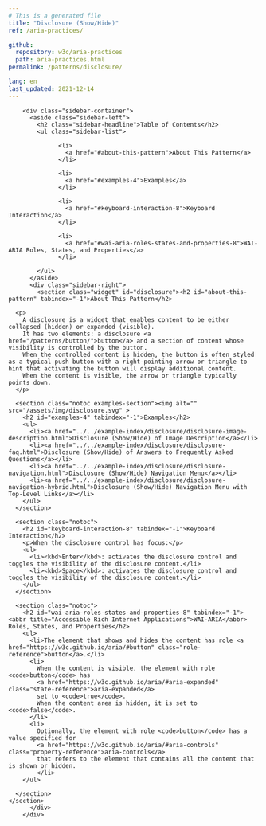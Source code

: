 ```yaml
---
# This is a generated file
title: "Disclosure (Show/Hide)"
ref: /aria-practices/

github:
  repository: w3c/aria-practices
  path: aria-practices.html
permalink: /patterns/disclosure/

lang: en
last_updated: 2021-12-14
---
```



<link rel="stylesheet" href="/assets/styles.css">
<!-- Code highlighting styles -->
<link rel="stylesheet" href="/example-index/css/github.css">

<div>

        <div class="sidebar-container">
          <aside class="sidebar-left">
            <h2 class="sidebar-headline">Table of Contents</h2>
            <ul class="sidebar-list">
              
                  <li>
                    <a href="#about-this-pattern">About This Pattern</a>
                  </li>
                 
                  <li>
                    <a href="#examples-4">Examples</a>
                  </li>
                 
                  <li>
                    <a href="#keyboard-interaction-8">Keyboard Interaction</a>
                  </li>
                 
                  <li>
                    <a href="#wai-aria-roles-states-and-properties-8">WAI-ARIA Roles, States, and Properties</a>
                  </li>
                
            </ul>
          </aside>
          <div class="sidebar-right">
            <section class="widget" id="disclosure"><h2 id="about-this-pattern" tabindex="-1">About This Pattern</h2>
      
      <p>
        A disclosure is a widget that enables content to be either collapsed (hidden) or expanded (visible).
        It has two elements: a disclosure <a href="/patterns/button/">button</a> and a section of content whose visibility is controlled by the button.
        When the controlled content is hidden, the button is often styled as a typical push button with a right-pointing arrow or triangle to hint that activating the button will display additional content.
        When the content is visible, the arrow or triangle typically points down.
      </p>

      <section class="notoc examples-section"><img alt="" src="/assets/img/disclosure.svg" >
        <h2 id="examples-4" tabindex="-1">Examples</h2>
        <ul>
          <li><a href="../../example-index/disclosure/disclosure-image-description.html">Disclosure (Show/Hide) of Image Description</a></li>
          <li><a href="../../example-index/disclosure/disclosure-faq.html">Disclosure (Show/Hide) of Answers to Frequently Asked Questions</a></li>
          <li><a href="../../example-index/disclosure/disclosure-navigation.html">Disclosure (Show/Hide) Navigation Menu</a></li>
          <li><a href="../../example-index/disclosure/disclosure-navigation-hybrid.html">Disclosure (Show/Hide) Navigation Menu with Top-Level Links</a></li>
        </ul>
      </section>

      <section class="notoc">
        <h2 id="keyboard-interaction-8" tabindex="-1">Keyboard Interaction</h2>
        <p>When the disclosure control has focus:</p>
        <ul>
          <li><kbd>Enter</kbd>: activates the disclosure control and toggles the visibility of the disclosure content.</li>
          <li><kbd>Space</kbd>: activates the disclosure control and toggles the visibility of the disclosure content.</li>
        </ul>
      </section>

      <section class="notoc">
        <h2 id="wai-aria-roles-states-and-properties-8" tabindex="-1"><abbr title="Accessible Rich Internet Applications">WAI-ARIA</abbr> Roles, States, and Properties</h2>
        <ul>
          <li>The element that shows and hides the content has role <a href="https://w3c.github.io/aria/#button" class="role-reference">button</a>.</li>
          <li>
            When the content is visible, the element with role <code>button</code> has
            <a href="https://w3c.github.io/aria/#aria-expanded" class="state-reference">aria-expanded</a>
            set to <code>true</code>.
            When the content area is hidden, it is set to <code>false</code>.
          </li>
          <li>
            Optionally, the element with role <code>button</code> has a value specified for
            <a href="https://w3c.github.io/aria/#aria-controls" class="property-reference">aria-controls</a>
            that refers to the element that contains all the content that is shown or hidden.
            </li>
        </ul>

      </section>
    </section>
          </div>
        </div>
      
</div>
<script>
  var SkipToConfig = {
    settings: {
      skipTo: {
        displayOption: 'popup',
        attachElement: '#site-header',
        colorTheme: 'aria'
      }
    }
  };
</script>
<script src="/assets/skipto.min.js"></script>
